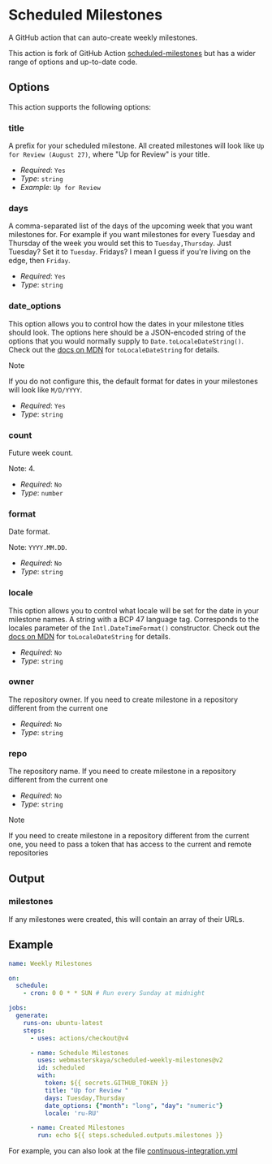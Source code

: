 # Scheduled Milestones

A GitHub action that can auto-create weekly milestones.

This action is fork of GitHub Action [scheduled-milestones](https://github.com/marketplace/actions/scheduled-milestones) but has a wider range of options and up-to-date code.

## Options

This action supports the following options:

### title

A prefix for your scheduled milestone. All created milestones will look like `Up for Review (August 27)`, where "Up for Review" is your title.

* *Required*: `Yes`
* *Type*: `string`
* *Example*: `Up for Review`

### days

A comma-separated list of the days of the upcoming week that you want milestones for. For example if you want milestones for every Tuesday and Thursday of the week you would set this to `Tuesday,Thursday`. Just Tuesday? Set it to `Tuesday`. Fridays? I mean I guess if you're living on the edge, then `Friday`.

* *Required*: `Yes`
* *Type*: `string`

### date_options

This option allows you to control how the dates in your milestone titles should look. The options here should be a JSON-encoded string of the options that you would normally supply to `Date.toLocaleDateString()`. Check out the [docs on MDN](https://developer.mozilla.org/en-US/docs/Web/JavaScript/Reference/Global_Objects/Date/toLocaleDateString) for `toLocaleDateString` for details.

> [!NOTE]  
> If you do not configure this, the default format for dates in your milestones will look like `M/D/YYYY`.

* *Required*: `Yes`
* *Type*: `string`

### count

Future week count.

Note: 4.

* *Required*: `No`
* *Type*: `number`

### format

Date format.

Note: `YYYY.MM.DD`.

* *Required*: `No`
* *Type*: `string`

### locale

This option allows you to control what locale will be set for the date in your milestone names. A string with a BCP 47 language tag. Corresponds to the locales parameter of the `Intl.DateTimeFormat()` constructor. Check out the [docs on MDN](https://developer.mozilla.org/en-US/docs/Web/JavaScript/Reference/Global_Objects/Date/toLocaleDateString) for `toLocaleDateString` for details.

* *Required*: `No`
* *Type*: `string`

### owner

The repository owner. If you need to create milestone in a repository different from the current one

* *Required*: `No`
* *Type*: `string`

### repo

The repository name. If you need to create milestone in a repository different from the current one

* *Required*: `No`
* *Type*: `string`

> [!NOTE]  
> If you need to create milestone in a repository different from the current one, you need to pass a token that has access to the current and remote repositories

## Output

### milestones

If any milestones were created, this will contain an array of their URLs.

## Example

```yaml
name: Weekly Milestones

on:
  schedule:
    - cron: 0 0 * * SUN # Run every Sunday at midnight

jobs:
  generate:
    runs-on: ubuntu-latest
    steps:
      - uses: actions/checkout@v4

      - name: Schedule Milestones
        uses: webmasterskaya/scheduled-weekly-milestones@v2
        id: scheduled
        with:
          token: ${{ secrets.GITHUB_TOKEN }}
          title: "Up for Review "
          days: Tuesday,Thursday
          date_options: {"month": "long", "day": "numeric"}
          locale: 'ru-RU'

      - name: Created Milestones
        run: echo ${{ steps.scheduled.outputs.milestones }}
```

For example, you can also look at the file [continuous-integration.yml](.github/workflows/continuous-integration.yml)